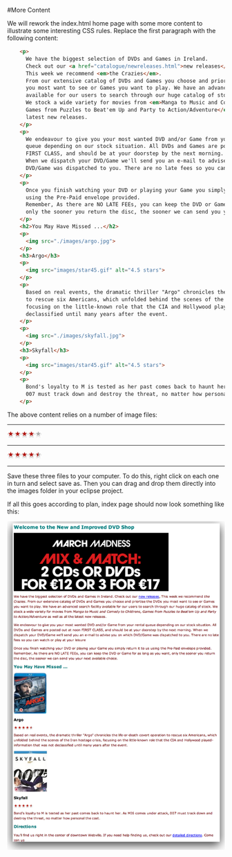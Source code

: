 #More Content

We will rework the index.html home page with some more content to illustrate some interesting CSS rules. Replace the first paragraph with the following content:

~~~html
    <p>
      We have the biggest selection of DVDs and Games in Ireland.  
      Check out our <a href="catalogue/newreleases.html">new releases</a>,
      This week we recommend <em>the Crazies</em>.  
      From our extensive catalog of DVDs and Games you choose and priortise the DVDs
      you most want to see or Games you want to play. We have an advanced search facility
      available for our users to search through our huge catalog of stock.
      We stock a wide variety for movies from <em>Manga to Music and Comedy to Childrens,
      Games from Puzzles to Beat'em Up and Party to Action/Adventure</em> as well as all the
      latest new releases.
    </p>
    <p>
      We endeavour to give you your most wanted DVD and/or Game from your rental
      queue depending on our stock situation. All DVDs and Games are posted out at noon
      FIRST CLASS, and should be at your doorstep by the next morning.
      When we dispatch your DVD/Game we'll send you an e-mail to advise you on which
      DVD/Game was dispatched to you. There are no late fees so you can watch or play at your leisure
    </p>
    <p>
      Once you finish watching your DVD or playing your Game you simply return it to us
      using the Pre-Paid envelope provided.
      Remember, As there are NO LATE FEEs, you can keep the DVD or Game for as long as you want,
      only the sooner you return the disc, the sooner we can send you your next available choice.
    </p>
    <h2>You May Have Missed ...</h2>
    <p>
      <img src="./images/argo.jpg">
    </p>
    <h3>Argo</h3>  
    <p>
      <img src="images/star45.gif" alt="4.5 stars">
    </p>
    <p>
      Based on real events, the dramatic thriller "Argo" chronicles the life-or-death covert operation
      to rescue six Americans, which unfolded behind the scenes of the Iran hostage crisis,
      focusing on the little-known role that the CIA and Hollywood played-information that was not
      declassified until many years after the event.
    </p>
    <p>
      <img src="./images/skyfall.jpg">
    </p>
    <h3>Skyfall</h3>
    <p>
      <img src="images/star45.gif" alt="4.5 stars">
    </p>
    <p>
      Bond's loyalty to M is tested as her past comes back to haunt her. As MI6 comes under attack,
      007 must track down and destroy the threat, no matter how personal the cost.
    </p>
~~~

The above content relies on a number of image files:

---

![](./img/star40.gif)

---

![](./img/star45.gif)

---

Save these three files to your computer. To do this, right click on each one in turn and select save as. Then you can drag and drop them directly into the images folder in your eclipse project.

If all this goes according to plan,  index page should now look something like this:

![](./img/x07.png)
